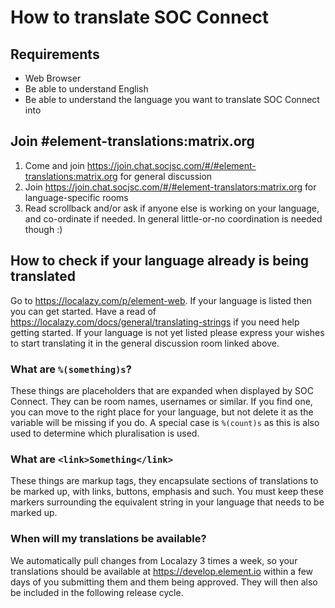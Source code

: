 # How to translate SOC Connect

## Requirements

- Web Browser
- Be able to understand English
- Be able to understand the language you want to translate SOC Connect into

## Join #element-translations:matrix.org

1. Come and join https://join.chat.socjsc.com/#/#element-translations:matrix.org for general discussion
2. Join https://join.chat.socjsc.com/#/#element-translators:matrix.org for language-specific rooms
3. Read scrollback and/or ask if anyone else is working on your language, and co-ordinate if needed. In general little-or-no coordination is needed though :)

## How to check if your language already is being translated

Go to https://localazy.com/p/element-web. If your language is listed then you can get started. Have a read
of https://localazy.com/docs/general/translating-strings if you need help getting started. If your language is not yet
listed please express your wishes to start translating it in the general discussion room linked above.

### What are `%(something)s`?

These things are placeholders that are expanded when displayed by SOC Connect. They can be room names, usernames or similar.
If you find one, you can move to the right place for your language, but not delete it as the variable will be missing if you do.
A special case is `%(count)s` as this is also used to determine which pluralisation is used.

### What are `<link>Something</link>`

These things are markup tags, they encapsulate sections of translations to be marked up, with links, buttons, emphasis and such.
You must keep these markers surrounding the equivalent string in your language that needs to be marked up.

### When will my translations be available?

We automatically pull changes from Localazy 3 times a week, so your translations should be available at https://develop.element.io
within a few days of you submitting them and them being approved. They will then also be included in the following release cycle.
